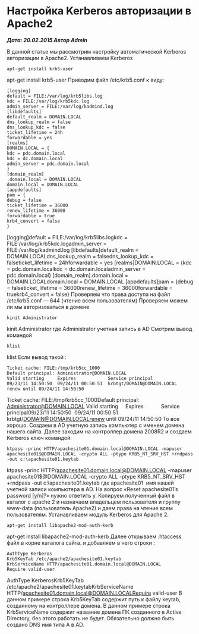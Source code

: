 # Настройка Kerberos авторизации в Apache2                	  
***Дата: 20.02.2015 Автор Admin***

В данной статье мы рассмотрим настройку автоматической Kerberos авторизации в Apache2. 
Устанавливаем Kerberos
```
apt-get install krb5-user
```
apt-get install krb5-user
Приводим файл /etc/krb5.conf к виду:
```
[logging]
default = FILE:/var/log/krb5libs.log
kdc = FILE:/var/log/krb5kdc.log
admin_server = FILE:/var/log/kadmind.log
[libdefaults]
default_realm = DOMAIN.LOCAL
dns_lookup_realm = false
dns_lookup_kdc = false
ticket_lifetime = 24h
forwardable = yes
[realms]
DOMAIN.LOCAL = {
kdc = pdc.domain.local
kdc = dc.domain.local
admin_server = pdc.domain.local
}
[domain_realm]
.domain.local = DOMAIN.LOCAL
domain.local = DOMAIN.LOCAL
[appdefaults]
pam = {
debug = false
ticket_lifetime = 36000
renew_lifetime = 36000
forwardable = true
krb4_convert = false
}
```
[logging]default = FILE:/var/log/krb5libs.logkdc = FILE:/var/log/krb5kdc.logadmin_server = FILE:/var/log/kadmind.log&nbsp;[libdefaults]default_realm = DOMAIN.LOCALdns_lookup_realm = falsedns_lookup_kdc = falseticket_lifetime = 24hforwardable = yes&nbsp;[realms]DOMAIN.LOCAL = {kdc = pdc.domain.localkdc = dc.domain.localadmin_server = pdc.domain.local}&nbsp;[domain_realm].domain.local = DOMAIN.LOCALdomain.local = DOMAIN.LOCAL&nbsp;[appdefaults]pam = {debug = falseticket_lifetime = 36000renew_lifetime = 36000forwardable = truekrb4_convert = false}
Проверяем что права доступа на файл /etc/krb5.conf &#8212; 644 (чтение всем пользователям)
Проверяем можем ли мы авторизоваться в домене
```
kinit Administrator
```
kinit Administrator
где Administrator учетная запись в AD
Смотрим вывод командой
```
klist
```
klist
Если вывод такой :
```
Ticket cache: FILE:/tmp/krb5cc_1000
Default principal: Administrator@DOMAIN.LOCAL
Valid starting     Expires            Service principal
09/23/11 14:50:50  09/24/11 00:50:51  krbtgt/DOMAIN@DOMAIN.LOCAL
renew until 09/24/11 14:50:50
```
Ticket cache: FILE:/tmp/krb5cc_1000Default principal: Administrator@DOMAIN.LOCAL&nbsp;Valid starting     Expires            Service principal09/23/11 14:50:50  09/24/11 00:50:51  krbtgt/DOMAIN@DOMAIN.LOCALrenew until 09/24/11 14:50:50
То все хорошо.
Создаем в AD учетную запись компьютер с именем домена нашего сайта.
Далее заходим на контроллер домена 2008R2 и создаем Kerberos ключ командой:
```
ktpass -princ HTTP/apachesite01.domain.local@DOMAIN.LOCAL -mapuser apachesite01$@DOMAIN.LOCAL -crypto ALL -ptype KRB5_NT_SRV_HST +rndpass -out c:\apachesite01.keytab
```
ktpass -princ HTTP/apachesite01.domain.local@DOMAIN.LOCAL -mapuser apachesite01$@DOMAIN.LOCAL -crypto ALL -ptype KRB5_NT_SRV_HST +rndpass -out c:\apachesite01.keytab
где apachesite01  имя нашей учетной записи компьютера в AD.
На вопрос «Reset apachesite01’s password [y/n]?» нужно ответить y.
Копируем полученный файл в каталог с apache 2 и назначаем владельцем пользователя и группу www-data (пользователь Apache2) и даем права на чтение всем пользователям.
Устанавливаем модуль Kerberos для Apache 2.
```
apt-get install libapache2-mod-auth-kerb
```
apt-get install libapache2-mod-auth-kerb
Далее открываем .htaccess файл в корне каталога сайта.
и добавляем в него строки :
```
AuthType Kerberos
Krb5KeyTab /etc/apache2/apachesite01.keytab
KrbServiceName HTTP/apachesite01.domain.local@DOMAIN.LOCAL
Require valid-user
```
AuthType KerberosKrb5KeyTab /etc/apache2/apachesite01.keytabKrbServiceName HTTP/apachesite01.domain.local@DOMAIN.LOCALRequire valid-user
В данном примере строка Krb5KeyTab содержит путь к файлу keytab, созданному на контроллере домена.
В данном примере строка KrbServiceName содержит название домена ПК созданного в Active Directory, без этого работать не будет.
Обязательно должно быть создано DNS имя типа A в AD.
